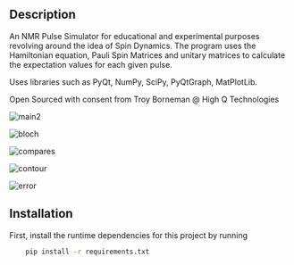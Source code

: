 ## Description
An NMR Pulse Simulator for educational and experimental purposes revolving around the idea of Spin Dynamics. 
The program uses the Hamiltonian equation, Pauli Spin Matrices and unitary matrices to calculate the expectation values for each given pulse.

Uses libraries such as PyQt, NumPy, SciPy, PyQtGraph, MatPlotLib.

Open Sourced with consent from Troy Borneman @ High Q Technologies

![main2](https://user-images.githubusercontent.com/46338325/65607816-24a0cc00-df7b-11e9-873c-71526832451b.jpg)

![bloch](https://user-images.githubusercontent.com/46338325/65608184-d0e2b280-df7b-11e9-85d5-08270fb82556.jpg)

![compares](https://user-images.githubusercontent.com/46338325/65608213-dfc96500-df7b-11e9-95e4-0c259af569e9.jpg)

![contour](https://user-images.githubusercontent.com/46338325/65608249-ee178100-df7b-11e9-93ce-de2860949703.jpg)

![error](https://user-images.githubusercontent.com/46338325/65608383-2028e300-df7c-11e9-94d0-de285a710663.jpg)

## Installation
First, install the runtime dependencies for this project by running

```bash
    pip install -r requirements.txt
```
